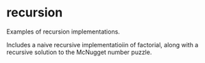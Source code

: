 # recursion
Examples of recursion implementations. 

Includes a naive recursive implementatioiin of factorial, along with a recursive solution to the McNugget number puzzle.
